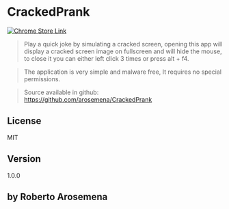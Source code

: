 CrackedPrank
===========

[![Chrome Store Link](http://i.imgur.com/z6WQeop.png)](https://chrome.google.com/webstore/detail/crackedprank/iogfheacifmijaejceioelojpjkkhcol)

>Play a quick joke by simulating a cracked screen, opening this app will display a cracked screen image on fullscreen and will hide the mouse, to close it you can either left click 3 times or press alt + f4.


>The application is very simple and malware free, It requires no special permissions.


>Source available in github: https://github.com/arosemena/CrackedPrank

License
--
MIT

Version
--
1.0.0

by Roberto Arosemena
--